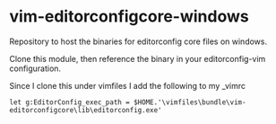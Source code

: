 # vim-editorconfigcore-windows

Repository to host the binaries for editorconfig core files on windows.

Clone this module, then reference the binary in your editorconfig-vim configuration. 

Since I clone this under vimfiles I add the following to my _vimrc 

    let g:EditorConfig_exec_path = $HOME.'\vimfiles\bundle\vim-editorconfigcore\lib\editorconfig.exe'

